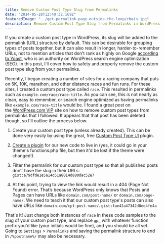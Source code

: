```yaml
---
title: Remove Custom Post Type Slug from Permalinks
date: "2014-05-28T12:40:32.169Z"
featuredImage: "../get-permalink-page-outside-the-loop/chain.jpg"
description: Remove Custom Post Type Slug from Permalinks in WordPress easily with these two code snippets.
---
```


If you create a custom post type in WordPress, its slug will be added to the permalink (URL) structure by default. This can be desirable for grouping types of posts together, but it can also result in longer, harder-to-remember URLs, not to mention articles that don't rank as highly on Google [according to Yoast](https://yoast.com/articles/wordpress-seo/), who is an authority on WordPress search engine optimization (SEO). In this post, I'll cover how to safety and properly remove the custom post type slug from your permalinks.

Recently, I began creating a number of sites for a racing company that puts on 5K, 10K, marathon, and other distance races and fun runs. For these sites, I created a custom post type called `race`. This resulted in permalinks such as `example.com/race/race-title`. As you can see, this is not nearly as clean, easy to remember, or search engine optimized as having permalinks like `example.com/race-title` would be. I found a great post on the [WordPress.com VIP](http://vip.wordpress.com/) site on how to remove custom post types from permalinks that I followed. It appears that that post has been deleted though, so I'll outline the process below.

1. Create your custom post type (unless already created). This can be done very easily by using the great, free [Custom Post Type UI](https://wordpress.org/plugins/custom-post-type-ui/) plugin.

1. [Create a plugin](https://codex.wordpress.org/Writing_a_Plugin) for our new code to live in (yes, it could go in your theme's functions.php file, but then it'd be lost if the theme were changed!).

1. Filter the permalink for our custom post type so that all published posts don’t have the slug in their URLs:
`gist:a79dfde1e5a14d51a8014d880dac52e7`

1. At this point, trying to view the link would result in a 404 (Page Not Found) error. That’s because WordPress only knows that Posts and Pages can have URLs like `domain.com/post-name/` or `domain.com/page-name/`. We need to teach it that our custom post type's posts can also have URLs like `domain.com/cpt-post-name/`.
`gist:fae42a47342d0ee4fe4a`

That's it! Just change both instances of `race` in these code samples to the slug of your custom post type, and replace `gp_` with whatever function prefix you'd like (your initials would be fine), and you should be all set. Going to `Settings` > `Permalinks` and saving the permalink structure to end in `/%postname%/` may also be necessary.
